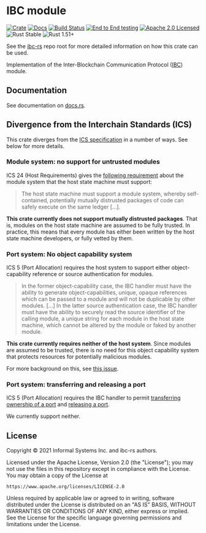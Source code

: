 # IBC module

[![Crate][crate-image]][crate-link] [![Docs][docs-image]][docs-link]
[![Build Status][build-image]][build-link]
[![End to End testing][e2e-image]][e2e-link]
[![Apache 2.0 Licensed][license-image]][license-link]
![Rust Stable][rustc-image] ![Rust 1.51+][rustc-version]

See the [ibc-rs] repo root for more detailed information on how this crate can
be used.

Implementation of the Inter-Blockchain Communication Protocol ([IBC]) module.

## Documentation

See documentation on [docs.rs][docs-link].

## Divergence from the Interchain Standards (ICS)

This crate diverges from the [ICS specification](https://github.com/cosmos/ibc)
in a number of ways. See below for more details.

### Module system: no support for untrusted modules

ICS 24 (Host Requirements) gives the
[following requirement](https://github.com/cosmos/ibc/blob/master/spec/core/ics-024-host-requirements/README.md#module-system)
about the module system that the host state machine must support:

> The host state machine must support a module system, whereby self-contained,
> potentially mutually distrusted packages of code can safely execute on the
> same ledger \[...].

**This crate currently does not support mutually distrusted packages**. That is,
modules on the host state machine are assumed to be fully trusted. In practice,
this means that every module has either been written by the host state machine
developers, or fully vetted by them.

### Port system: No object capability system

ICS 5 (Port Allocation) requires the host system to support either
object-capability reference or source authentication for modules.

> In the former object-capability case, the IBC handler must have the ability to
> generate object-capabilities, unique, opaque references which can be passed to
> a module and will not be duplicable by other modules. \[...] In the latter
> source authentication case, the IBC handler must have the ability to securely
> read the source identifier of the calling module, a unique string for each
> module in the host state machine, which cannot be altered by the module or
> faked by another module.

**This crate currently requires neither of the host system**. Since modules are
assumed to be trusted, there is no need for this object capability system that
protects resources for potentially malicious modules.

For more background on this, see
[this issue](https://github.com/informalsystems/ibc-rs/issues/2159).

### Port system: transferring and releasing a port

ICS 5 (Port Allocation) requires the IBC handler to permit
[transferring ownership of a port](https://github.com/cosmos/ibc/tree/master/spec/core/ics-005-port-allocation#transferring-ownership-of-a-port)
and
[releasing a port](https://github.com/cosmos/ibc/tree/master/spec/core/ics-005-port-allocation#releasing-a-port).

We currently support neither.

## License

Copyright © 2021 Informal Systems Inc. and ibc-rs authors.

Licensed under the Apache License, Version 2.0 (the "License"); you may not use
the files in this repository except in compliance with the License. You may
obtain a copy of the License at

    https://www.apache.org/licenses/LICENSE-2.0

Unless required by applicable law or agreed to in writing, software distributed
under the License is distributed on an "AS IS" BASIS, WITHOUT WARRANTIES OR
CONDITIONS OF ANY KIND, either express or implied. See the License for the
specific language governing permissions and limitations under the License.

[//]: # "badges"

[crate-image]: https://img.shields.io/crates/v/ibc.svg

[crate-link]: https://crates.io/crates/ibc

[docs-image]: https://docs.rs/ibc/badge.svg

[docs-link]: https://docs.rs/ibc/

[build-image]: https://github.com/informalsystems/ibc-rs/workflows/Rust/badge.svg

[build-link]: https://github.com/informalsystems/ibc-rs/actions?query=workflow%3ARust

[e2e-image]: https://github.com/informalsystems/ibc-rs/workflows/End%20to%20End%20testing/badge.svg

[e2e-link]: https://github.com/informalsystems/ibc-rs/actions?query=workflow%3A%22End+to+End+testing%22

[license-image]: https://img.shields.io/badge/license-Apache2.0-blue.svg

[license-link]: https://github.com/informalsystems/ibc-rs/blob/master/LICENSE

[rustc-image]: https://img.shields.io/badge/rustc-stable-blue.svg

[rustc-version]: https://img.shields.io/badge/rustc-1.51+-blue.svg

[//]: # "general links"

[ibc-rs]: https://github.com/informalsystems/ibc-rs

[ibc]: https://github.com/cosmos/ibc
